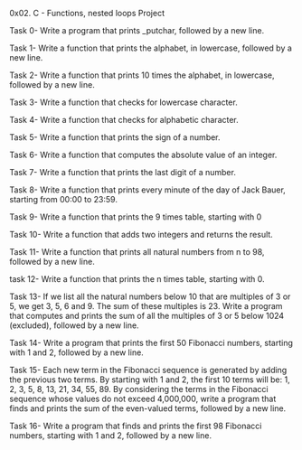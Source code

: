 0x02. C - Functions, nested loops Project

Task 0- Write a program that prints _putchar, followed by a new line.

Task 1- Write a function that prints the alphabet, in lowercase, followed by a new line.

Task 2- Write a function that prints 10 times the alphabet, in lowercase, followed by a new line.


Task 3- Write a function that checks for lowercase character.

Task 4- Write a function that checks for alphabetic character.

Task 5- Write a function that prints the sign of a number.

Task 6- Write a function that computes the absolute value of an integer.

Task 7- Write a function that prints the last digit of a number.

Task 8- Write a function that prints every minute of the day of Jack Bauer, starting from 00:00 to 23:59.

Task 9- Write a function that prints the 9 times table, starting with 0

Task 10- Write a function that adds two integers and returns the result.

Task 11- Write a function that prints all natural numbers from n to 98, followed by a new line.

task 12- Write a function that prints the n times table, starting with 0.

Task 13- If we list all the natural numbers below 10 that are multiples of 3 or 5, we get 3, 5, 6 and 9. The sum of these multiples is 23. Write a program that computes and prints the sum of all the multiples of 3 or 5 below 1024 (excluded), followed by a new line.

Task 14- Write a program that prints the first 50 Fibonacci numbers, starting with 1 and 2, followed by a new line.

Task 15- Each new term in the Fibonacci sequence is generated by adding the previous two terms. By starting with 1 and 2, the first 10 terms will be: 1, 2, 3, 5, 8, 13, 21, 34, 55, 89. By considering the terms in the Fibonacci sequence whose values do not exceed 4,000,000, write a program that finds and prints the sum of the even-valued terms, followed by a new line.

Task 16- Write a program that finds and prints the first 98 Fibonacci numbers, starting with 1 and 2, followed by a new line.